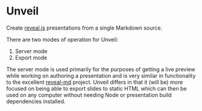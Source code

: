 # Unveil

Create [reveal.js](http://lab.hakim.se/reveal-js/) presentations
from a single Markdown source.

There are two modes of operation for Unveil:

1. Server mode
2. Export mode

The server mode is used primarily for the purposes of getting a live
preview while working on authoring a presentation and is very similar
in functionality to the excellent
[reveal-md](https://webpro.github.io/reveal-md/) project. Unveil
differs in that it (will be) more focused on being able to export
slides to static HTML which can then be used on any computer without
needing Node or presentation build dependencies installed.
